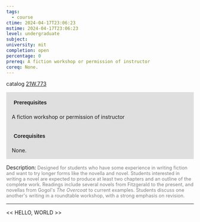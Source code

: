 ```yaml
---
tags:
  - course
ctime: 2024-04-17T23:06:23
mstime: 2024-04-17T23:06:23
level: undergraduate
subject: 
university: mit
completion: open
percentage: 0
prereq: A fiction workshop or permission of instructor
coreq: None.
---
```


catalog [21W.773](http://student.mit.edu/catalog/m21Wb.html#21W.773)

<span style="display: block; padding: 15px; background-color: rgb(100, 100, 100, 0.2);"><font id="m_prereq2690_0" style="display: block; font-family: Arial, sans-serif; font-weight: bold; padding: 5px">Prerequisites</font><br><span id="prereq2690_0">A fiction workshop or permission of instructor</span></span>
<span style="display: block; padding: 15px; background-color: rgb(100, 100, 100, 0.2);"><font id="m_coreq2690_0" style="display: block; font-family: Arial, sans-serif; font-weight: bold; padding: 5px">Corequisites</font><br><span id="coreq2690_0">None.</span></span>

<font style="">Description:</font>
<font style="color: grey; font-size: 0.8rem;">Designed for students who have some experience in writing fiction and want to try longer forms like the novella and novel. Students interested in writing a novel are expected to produce at least two chapters and an outline of the complete work. Readings include several novels from Fitzgerald to the present, and novellas from Gogol's <i>The Overcoat</i> to current examples. Students discuss one another's writing in a roundtable workshop, with a strong emphasis on revision.</font>



---

<< HELLO, WORLD >>
